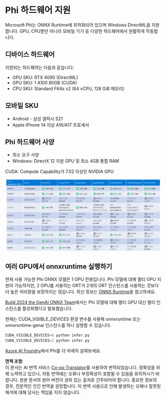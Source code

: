 <!--
CO_OP_TRANSLATOR_METADATA:
{
  "original_hash": "8cdc17ce0f10535da30b53d23fe1a795",
  "translation_date": "2025-05-08T06:14:40+00:00",
  "source_file": "md/01.Introduction/01/01.Hardwaresupport.md",
  "language_code": "ko"
}
-->
# Phi 하드웨어 지원

Microsoft Phi는 ONNX Runtime에 최적화되어 있으며 Windows DirectML을 지원합니다. GPU, CPU뿐만 아니라 모바일 기기 등 다양한 하드웨어에서 원활하게 작동합니다.

## 디바이스 하드웨어  
지원되는 하드웨어는 다음과 같습니다:

- GPU SKU: RTX 4090 (DirectML)
- GPU SKU: 1 A100 80GB (CUDA)
- CPU SKU: Standard F64s v2 (64 vCPU, 128 GiB 메모리)

## 모바일 SKU

- Android - 삼성 갤럭시 S21
- Apple iPhone 14 이상 A16/A17 프로세서

## Phi 하드웨어 사양

- 최소 요구 사양
- Windows: DirectX 12 지원 GPU 및 최소 4GB 통합 RAM

CUDA: Compute Capability가 7.02 이상인 NVIDIA GPU

![HardwareSupport](../../../../../translated_images/01.phihardware.5d51b2377cba18afc6949074542f290c56bb278dac3f4f86302aca6d80fffeb9.ko.png)

## 여러 GPU에서 onnxruntime 실행하기

현재 사용 가능한 Phi ONNX 모델은 1 GPU 전용입니다. Phi 모델에 대해 멀티 GPU 지원이 가능하지만, 2 GPU를 사용하는 ORT가 2개의 ORT 인스턴스를 사용하는 것보다 더 높은 처리량을 보장하지는 않습니다. 최신 정보는 [ONNX Runtime](https://onnxruntime.ai/)을 참고하세요.

[Build 2024 the GenAI ONNX Team](https://youtu.be/WLW4SE8M9i8?si=EtG04UwDvcjunyfC)에서는 Phi 모델에 대해 멀티 GPU 대신 멀티 인스턴스를 활성화했다고 발표했습니다.

현재는 CUDA_VISIBLE_DEVICES 환경 변수를 사용해 onnxruntime 또는 onnxruntime-genai 인스턴스를 하나 실행할 수 있습니다.

```Python
CUDA_VISIBLE_DEVICES=0 python infer.py
CUDA_VISIBLE_DEVICES=1 python infer.py
```

[Azure AI Foundry](https://ai.azure.com)에서 Phi를 더 자세히 살펴보세요.

**면책 조항**:  
이 문서는 AI 번역 서비스 [Co-op Translator](https://github.com/Azure/co-op-translator)를 사용하여 번역되었습니다. 정확성을 위해 노력하고 있으나, 자동 번역에는 오류나 부정확성이 포함될 수 있음을 유의하시기 바랍니다. 원본 문서의 원어 버전이 권위 있는 출처로 간주되어야 합니다. 중요한 정보의 경우, 전문적인 인간 번역을 권장합니다. 이 번역 사용으로 인해 발생하는 오해나 잘못된 해석에 대해 당사는 책임을 지지 않습니다.